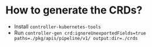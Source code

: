 # How to generate the CRDs?

- Install `controller-kubernetes-tools`
- Run `controller-gen crd:ignoreUnexportedFields=true paths=./pkg/apis/pipeline/v1/ output:dir=./crds`
